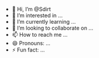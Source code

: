 - 👋 Hi, I’m @Sdirt
- 👀 I’m interested in ...
- 🌱 I’m currently learning ...
- 💞️ I’m looking to collaborate on ...
- 📫 How to reach me ...
- 😄 Pronouns: ...
- ⚡ Fun fact: ...

<!---
Sdirt/Sdirt is a ✨ special ✨ repository because its `README.md` (this file) appears on your GitHub profile.
You can click the Preview link to take a look at your changes.
--->
